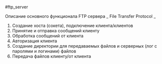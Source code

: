 #ftp_server

Описание основного функционала FTP сервера
        _ File Transfer Protocol _

1. Создание хоста (сокета), подключение клиента/клиентов
2. Принятие и отправка сообщений клиенту
3. Обработка сообщений от клиента
4. Авторизация клиента
5. Создание директории для передаваемых файлов и серверных (лог с паролями и логинами) файлов
6. Передача файлов клиенту/от клиента
